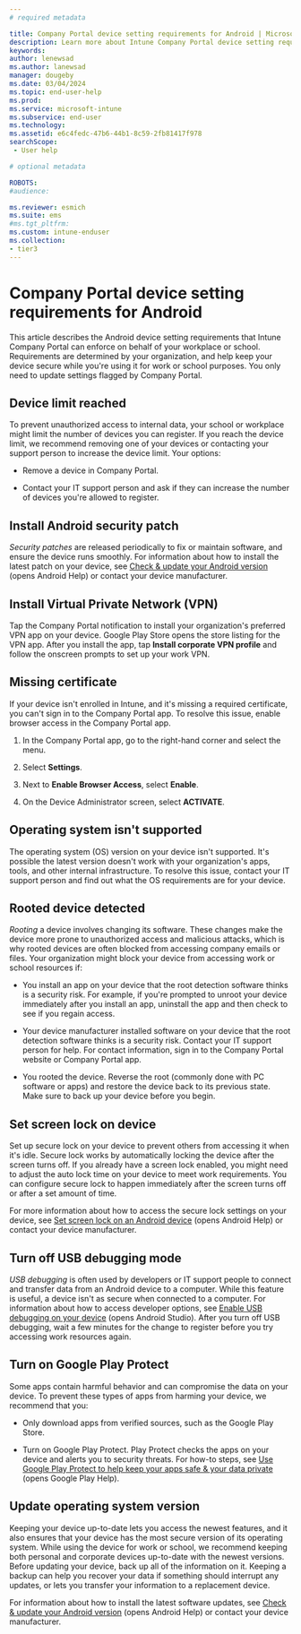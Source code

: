 ```yaml
---
# required metadata

title: Company Portal device setting requirements for Android | Microsoft Intune
description: Learn more about Intune Company Portal device setting requirements for Android.       
keywords:
author: lenewsad
ms.author: lanewsad
manager: dougeby
ms.date: 03/04/2024
ms.topic: end-user-help
ms.prod:
ms.service: microsoft-intune
ms.subservice: end-user
ms.technology:
ms.assetid: e6c4fedc-47b6-44b1-8c59-2fb81417f978
searchScope:
 - User help

# optional metadata

ROBOTS:  
#audience:

ms.reviewer: esmich
ms.suite: ems
#ms.tgt_pltfrm:
ms.custom: intune-enduser
ms.collection:
- tier3
---
```


# Company Portal device setting requirements for Android  

This article describes the Android device setting requirements that Intune Company Portal can enforce on behalf of your workplace or school. Requirements are determined by your organization, and help keep your device secure while you're using it for work or school purposes. You only need to update settings flagged by Company Portal.  

## Device limit reached  
To prevent unauthorized access to internal data, your school or workplace might limit the number of devices you can register. If you reach the device limit, we recommend removing one of your devices or contacting your support person to increase the device limit. Your options:  

* Remove a device in Company Portal.  

* Contact your IT support person and ask if they can increase the number of devices you're allowed to register.  

## Install Android security patch 
 _Security patches_ are released periodically to fix or maintain software, and ensure the device runs smoothly. For information about how to install the latest patch on your device, see [Check & update your Android version](https://support.google.com/android/answer/7680439) (opens Android Help) or contact your device manufacturer.  

## Install Virtual Private Network (VPN)  
Tap the Company Portal notification to install your organization's preferred VPN app on your device. Google Play Store opens the store listing for the VPN app. After you install the app, tap **Install corporate VPN profile** and follow the onscreen prompts to set up your work VPN.  

## Missing certificate  
If your device isn't enrolled in Intune, and it's missing a required certificate, you can't sign in to the Company Portal app. To resolve this issue, enable browser access in the Company Portal app.    

1. In the Company Portal app, go to the right-hand corner and select the menu.  

2. Select **Settings**.  

3. Next to **Enable Browser Access**, select **Enable**.  

4. On the Device Administrator screen, select **ACTIVATE**.  


## Operating system isn't supported  
The operating system (OS) version on your device isn't supported. It's possible the latest version doesn't work with your organization's apps, tools, and other internal infrastructure. To resolve this issue, contact your IT support person and find out what the OS requirements are for your device.   

## Rooted device detected  
*Rooting* a device involves changing its software. These changes make the device more prone to unauthorized access and malicious attacks, which is why rooted devices are often blocked from accessing company emails or files. Your organization might block your device from accessing work or school resources if:  

* You install an app on your device that the root detection software thinks is a security risk. For example, if you're prompted to unroot your device immediately after you install an app, uninstall the app and then check to see if you regain access.

* Your device manufacturer installed software on your device that the root detection software thinks is a security risk. Contact your IT support person for help. For contact information, sign in to the Company Portal website or Company Portal app.  

* You rooted the device. Reverse the root (commonly done with PC software or apps) and restore the device back to its previous state. Make sure to back up your device before you begin.  

## Set screen lock on device    
Set up secure lock on your device to prevent others from accessing it when it's idle. Secure lock works by automatically locking the device after the screen turns off. If you already have a screen lock enabled, you might need to adjust the auto lock time on your device to meet work requirements. You can configure secure lock to happen immediately after the screen turns off or after a set amount of time.   

For more information about how to access the secure lock settings on your device, see [Set screen lock on an Android device](https://support.google.com/android/answer/9079129) (opens Android Help) or contact your device manufacturer.  

## Turn off USB debugging mode  
_USB debugging_ is often used by developers or IT support people to connect and transfer data from an Android device to a computer. While this feature is useful, a device isn't as secure when connected to a computer. For information about how to access developer options, see [Enable USB debugging on your device](https://developer.android.com/studio/debug/dev-options#Enable-debugging) (opens Android Studio). After you turn off USB debugging, wait a few minutes for the change to register before you try accessing work resources again.   

## Turn on Google Play Protect  
Some apps contain harmful behavior and can compromise the data on your device. To prevent these types of apps from harming your device, we recommend that you:  

* Only download apps from verified sources, such as the Google Play Store.  

* Turn on Google Play Protect. Play Protect checks the apps on your device and alerts you to security threats. For how-to steps, see [Use Google Play Protect to help keep your apps safe & your data private](https://support.google.com/googleplay/answer/2812853) (opens Google Play Help).       

## Update operating system version  
Keeping your device up-to-date lets you access the newest features, and it also ensures that your device has the most secure version of its operating system. While using the device for work or school, we recommend keeping both personal and corporate devices up-to-date with the newest versions. Before updating your device, back up all of the information on it. Keeping a backup can help you recover your data if something should interrupt any updates, or lets you transfer your information to a replacement device. 

For information about how to install the latest software updates, see [Check & update your Android version](https://support.google.com/android/answer/7680439) (opens Android Help) or contact your device manufacturer.  